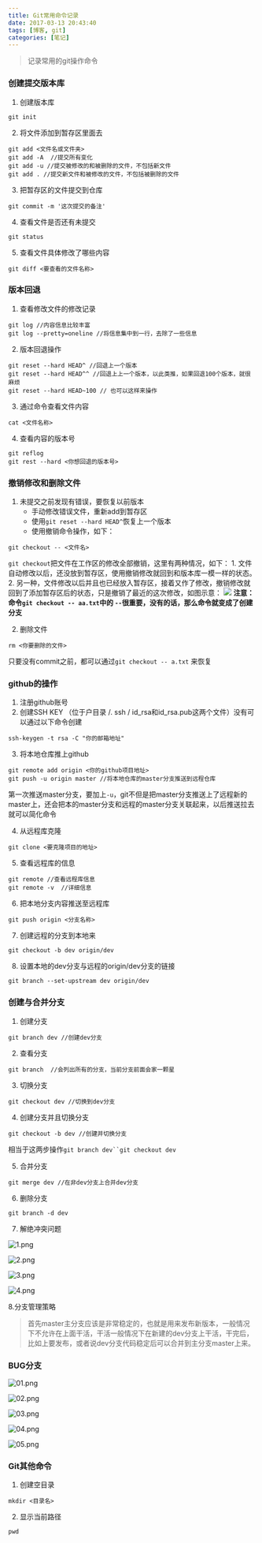 ```yaml
---
title: Git常用命令记录
date: 2017-03-13 20:43:40
tags: [博客, git] 
categories: [笔记]
---
```

> 记录常用的git操作命令


### 创建提交版本库
1. 创建版本库
```
git init
```

2. 将文件添加到暂存区里面去
```
git add <文件名或文件夹>
git add -A  //提交所有变化
git add -u //提交被修改的和被删除的文件，不包括新文件
git add . //提交新文件和被修改的文件，不包括被删除的文件
```
<!--more-->
3. 把暂存区的文件提交到仓库
```
git commit -m '这次提交的备注'
```

4. 查看文件是否还有未提交
```
git status
```

5. 查看文件具体修改了哪些内容
```
git diff <要查看的文件名称>  
```

### 版本回退
1. 查看修改文件的修改记录
```
git log //内容信息比较丰富
git log --pretty=oneline //将信息集中到一行，去除了一些信息
```

2.  版本回退操作
```
git reset --hard HEAD^ //回退上一个版本
git reset --hard HEAD^^ //回退上上一个版本，以此类推，如果回退100个版本，就很麻烦
git reset --hard HEAD~100 // 也可以这样来操作
```

3. 通过命令查看文件内容
```
cat <文件名称>
```

4. 查看内容的版本号
```
git reflog
git rest --hard <你想回退的版本号>
```

### 撤销修改和删除文件

1. 未提交之前发现有错误，要恢复以前版本
   - 手动修改错误文件，重新add到暂存区
   - 使用`git reset --hard HEAD^`恢复上一个版本
   - 使用撤销命令操作，如下：
```
git checkout -- <文件名> 
```
 `git checkout`把文件在工作区的修改全部撤销，这里有两种情况，如下：
      1. 文件自动修改以后，还没放到暂存区，使用撤销修改就回到和版本库一模一样的状态。
      2. 另一种，文件修改以后并且也已经放入暂存区，接着又作了修改，撤销修改就回到了添加暂存区后的状态，只是撤销了最近的这次修改，如图示意：
![](http://upload-images.jianshu.io/upload_images/4760143-43418ba7fbca7042.png?imageMogr2/auto-orient/strip%7CimageView2/2/w/1240)
**注意：命令`git checkout -- aa.txt`中的 `--`很重要，没有的话，那么命令就变成了创建分支**

2. 删除文件
```
rm <你要删除的文件>
```
只要没有commit之前，都可以通过`git checkout -- a.txt` 来恢复

### github的操作

1. 注册github账号
2. 创建SSH KEY （位于户目录 /. ssh / id_rsa和id_rsa.pub这两个文件）没有可以通过以下命令创建
```
ssh-keygen -t rsa -C "你的邮箱地址"
```
3. 将本地仓库推上github
```
git remote add origin <你的github项目地址>
git push -u origin master //将本地仓库的master分支推送到远程仓库
```
第一次推送master分支，要加上`-u`，git不但是把master分支推送上了远程新的master上，还会把本的master分支和远程的master分支关联起来，以后推送拉去就可以简化命令

4. 从远程库克隆
```
git clone <要克隆项目的地址>
```

5. 查看远程库的信息
```
git remote //查看远程库信息
git remote -v  //详细信息
```

6. 把本地分支内容推送至远程库
```
git push origin <分支名称>
```

7. 创建远程的分支到本地来
```
git checkout -b dev origin/dev
```

8. 设置本地的dev分支与远程的origin/dev分支的链接
```
git branch --set-upstream dev origin/dev
```

### 创建与合并分支

1. 创建分支
```
git branch dev //创建dev分支
```

2. 查看分支
```
git branch  //会列出所有的分支，当前分支前面会家一颗星
```

3. 切换分支
```
git checkout dev //切换到dev分支
```

4. 创建分支并且切换分支
```
git checkout -b dev //创建并切换分支
```
相当于这两步操作`git branch dev``git checkout dev`

5. 合并分支
```
git merge dev //在非dev分支上合并dev分支
```

6. 删除分支
```
git branch -d dev
```

7. 解绝冲突问题

![1.png](http://upload-images.jianshu.io/upload_images/4760143-e205edb3e37fd393.png?imageMogr2/auto-orient/strip%7CimageView2/2/w/1240)


![2.png](http://upload-images.jianshu.io/upload_images/4760143-e5ec6f67acf569a3.png?imageMogr2/auto-orient/strip%7CimageView2/2/w/1240)

![3.png](http://upload-images.jianshu.io/upload_images/4760143-7dcc7349aa347772.png?imageMogr2/auto-orient/strip%7CimageView2/2/w/1240)


![4.png](http://upload-images.jianshu.io/upload_images/4760143-8133392071f7c92e.png?imageMogr2/auto-orient/strip%7CimageView2/2/w/1240)

8.分支管理策略
> 首先master主分支应该是非常稳定的，也就是用来发布新版本，一般情况下不允许在上面干活，干活一般情况下在新建的dev分支上干活，干完后，比如上要发布，或者说dev分支代码稳定后可以合并到主分支master上来。

### BUG分支

![01.png](http://upload-images.jianshu.io/upload_images/4760143-763a2b7b5ebbb05c.png?imageMogr2/auto-orient/strip%7CimageView2/2/w/1240)


![02.png](http://upload-images.jianshu.io/upload_images/4760143-33297d1356862f42.png?imageMogr2/auto-orient/strip%7CimageView2/2/w/1240)


![03.png](http://upload-images.jianshu.io/upload_images/4760143-f0a7e545ad1ede8c.png?imageMogr2/auto-orient/strip%7CimageView2/2/w/1240)


![04.png](http://upload-images.jianshu.io/upload_images/4760143-b571b420f11deee4.png?imageMogr2/auto-orient/strip%7CimageView2/2/w/1240)


![05.png](http://upload-images.jianshu.io/upload_images/4760143-a4dcf05afcd9bcd3.png?imageMogr2/auto-orient/strip%7CimageView2/2/w/1240)


### Git其他命令

1. 创建空目录

```
mkdir <目录名>
```

2. 显示当前路径

```
pwd
````